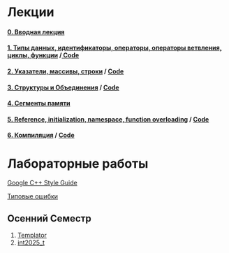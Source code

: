 # Лекции

#### [0. Вводная лекция](2025.09.06/Вводная%20леция.%20Язык%20С%20и%20С%2B%2B.pdf)
#### [1. Типы данных, идентификаторы, операторы, операторы ветвления, циклы, функции](2025.09.13/Lecture%201.%20Types%20%26%20operators%20%26%20function.pdf) /[ Code](2025.09.13/code/main.cpp)
#### [2. Указатели, массивы, строки](2025.09.20/Lecture%202.%20Pointer%2C%20arrays.pdf) / [Code](2025.09.20/code/main.cpp)
#### [3. Структуры и Объединения](2025.09.27/Lecture%203.%20Struct%20and%20union.pdf) / [Code](2025.09.27/code/main.cpp)
#### [4. Сегменты памяти](2025.10.04/Lecture%204.%20Memory.pdf)
#### [5. Reference, initialization, namespace, function overloading](2025.10.11/Lecture%205.%20Reference%2C%20initialization%2C%20function%2C%20namespace.pdf) / [Code](2025.10.11/code/main.cpp)
#### [6. Компиляция](2025.10.25/Lecture%206.%20Compiler%20and%20preprocessor.pdf) / [Code](2025.10.25/code/main.cpp)



# Лабораторные работы
[Google C++ Style Guide](https://google.github.io/styleguide/cppguide.html)

[Типовые ошибки](https://github.com/is-itmo-c-23/code_rules)

## Осенний Семестр


1. [Templator](https://classroom.github.com/a/wNoghO0O)
2. [int2025_t](https://classroom.github.com/a/tGGgRcuy)
